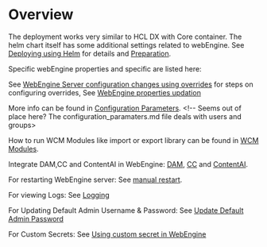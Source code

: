 # Overview

The deployment works very similar to HCL DX with Core container. The helm chart itself has some additional settings related to webEngine.
See [Deploying using Helm](https://opensource.hcltechsw.com/digital-experience/latest/deployment/install/container/helm_deployment/overview/) for details and [Preparation](https://opensource.hcltechsw.com/digital-experience/latest/deployment/install/container/helm_deployment/preparation/).

Specific webEngine properties and specific are listed here:

See [WebEngine Server configuration changes using overrides](./configuration_changes_using_overrides.md) for steps on configuring overrides,
See [WebEngine properties updation](../manage/update_properties_with_helm.md)

More info can be found in [Configuration Parameters](./configuration_parameters.md). <!-- Seems out of place here?  The configuration_paramaters.md file deals with users and groups>

How to run WCM Modules like import or export library can be found in [WCM Modules](./wcm_modules.md).

Integrate DAM,CC and ContentAI in WebEngine: [DAM](../manage/enable_dam.md), [CC](../manage/enable_cc.md) and [ContentAI](../manage/enable_content_ai.md).

For restarting WebEngine server: See [ manual restart](./restart_webengine_server.md).

For viewing Logs: See [Logging](./logging_webengine.md)

For Updating Default Admin Username & Password: See [Update Default Admin Password](./update_wpsadmin_password.md)

For Custom Secrets: See [Using custom secret in WebEngine](./custom_secrets.md)

<!-- I suggest we delete this page incorporate the contents of this topic in the index file>
